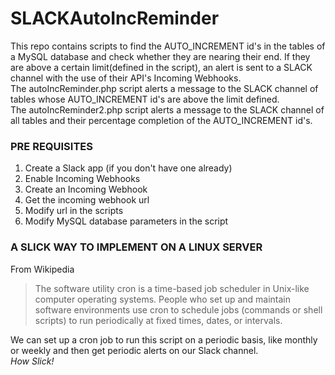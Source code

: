 # SLACKAutoIncReminder
This repo contains scripts to find the AUTO_INCREMENT id's in the tables of a MySQL database and check whether they are nearing their end. If they are above a certain limit(defined in the script), an alert is sent to a SLACK channel with the use of their API's Incoming Webhooks.<br>
The autoIncReminder.php script alerts a message to the SLACK channel of tables whose AUTO_INCREMENT id's are above the limit defined.<br>
The autoIncReminder2.php script alerts a message to the SLACK channel of all tables and their percentage completion of the AUTO_INCREMENT id's.

### PRE REQUISITES
1. Create a Slack app (if you don't have one already)
2. Enable Incoming Webhooks
3. Create an Incoming Webhook
4. Get the incoming webhook url
5. Modify url in the scripts
6. Modify MySQL database parameters in the script

### A SLICK WAY TO IMPLEMENT ON A LINUX SERVER
From Wikipedia
> The software utility cron is a time-based job scheduler in Unix-like computer operating systems. People who set up and maintain software environments use cron to schedule jobs (commands or shell scripts) to run periodically at fixed times, dates, or intervals. 

We can set up a cron job to run this script on a periodic basis, like monthly or weekly and then get periodic alerts on our Slack channel.<br>
_How Slick!_
